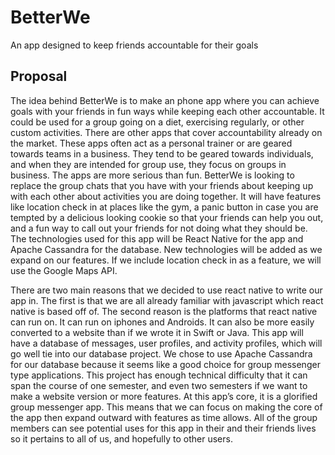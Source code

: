 # BetterWe
An app designed to keep friends accountable for their goals

## Proposal
The idea behind BetterWe is to make an phone app where you can achieve goals with your friends in fun ways while keeping each other accountable. It could be used for a group going on a diet, exercising regularly, or other custom activities. There are other apps that cover accountability already on the market. These apps often act as a personal trainer or are geared towards teams in a business. They tend to be geared towards individuals, and when they are intended for group use, they focus on groups in business. The apps are more serious than fun. BetterWe is looking to replace the group chats that you have with your friends about keeping up with each other about activities you are doing together. It will have features like location check in at places like the gym, a panic button in case you are tempted by a delicious looking cookie so that your friends can help you out, and a fun way to call out your friends for not doing what they should be. The technologies used for this app will be React Native for the app and Apache Cassandra for the database. New technologies will be added as we expand on our features. If we include location check in as a feature, we will use the Google Maps API.

There are two main reasons that we decided to use react native to write our app in. The first is that we are all already familiar with javascript which react native is based off of. The second reason is the platforms that react native can run on. It can run on iphones and Androids. It can also be more easily converted to a website than if we wrote it in Swift or Java. This app will have a database of messages, user profiles, and activity profiles, which will go well tie into our database project. We chose to use Apache Cassandra for our database because it seems like a good choice for group messenger type applications. This project has enough technical difficulty that it can span the course of one semester, and even two semesters if we want to make a website version or more features. At this app’s core, it is a glorified group messenger app. This means that we can focus on making the core of the app then expand outward with features as time allows. All of the group members can see potential uses for this app in their and their friends lives so it pertains to all of us, and hopefully to other users.
